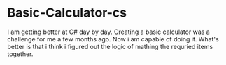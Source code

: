 # Basic-Calculator-cs

I am getting better at C# day by day. Creating a basic calculator was a challenge for me a few months ago. Now i am capable of doing it. What's better is that i think i figured out the logic of mathing the requried items together.  
